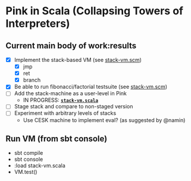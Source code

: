 # Pink in Scala (Collapsing Towers of Interpreters)

## Current main body of work:results 
  - [x] Implement the stack-based VM (see [stack-vm.scm](Michael137/towers/tree/master/scheme-pink/stack-vm.scm))
    - [x] jmp
    - [x] ret
    - [x] branch
  - [X] Be able to run fibonacci/factorial testsuite (see [stack-vm.scm](Michael137/towers/tree/master/scheme-pink/stack-vm.scm))
  - [ ] Add the stack-machine as a user-level in Pink
    * IN PROGRESS: __[`stack-vm.scala`](stack-vm.scala)__
  - [ ] Stage stack and compare to non-staged version
  - [ ] Experiment with arbitrary levels of stacks
    * Use CESK machine to implement eval? (as suggested by @namin)

## Run VM (from sbt console)
* sbt compile
* sbt console
* :load stack-vm.scala
* VM.test()